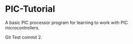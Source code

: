 PIC-Tutorial
============

A basic PIC processor program for learning to work with PIC microcontrollers.

Git Test commit 2.
